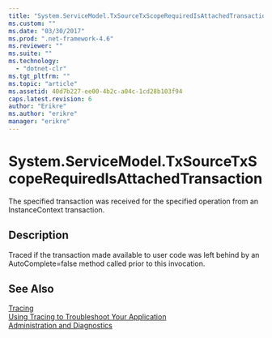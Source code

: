 ```yaml
---
title: "System.ServiceModel.TxSourceTxScopeRequiredIsAttachedTransaction | Microsoft Docs"
ms.custom: ""
ms.date: "03/30/2017"
ms.prod: ".net-framework-4.6"
ms.reviewer: ""
ms.suite: ""
ms.technology: 
  - "dotnet-clr"
ms.tgt_pltfrm: ""
ms.topic: "article"
ms.assetid: 40d7b227-ee00-4b2c-a04c-1cd28b103f94
caps.latest.revision: 6
author: "Erikre"
ms.author: "erikre"
manager: "erikre"
---
```

# System.ServiceModel.TxSourceTxScopeRequiredIsAttachedTransaction
The specified transaction was received for the specified operation from an InstanceContext transaction.  
  
## Description  
 Traced if the transaction made available to user code was left behind by an AutoComplete=false method called prior to this invocation.  
  
## See Also  
 [Tracing](../../../../../docs/framework/wcf/diagnostics/tracing/tracing.md)   
 [Using Tracing to Troubleshoot Your Application](../../../../../docs/framework/wcf/diagnostics/tracing/using-tracing-to-troubleshoot-your-application.md)   
 [Administration and Diagnostics](../../../../../docs/framework/wcf/diagnostics/administration-and-diagnostics.md)